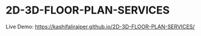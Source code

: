 # 2D-3D-FLOOR-PLAN-SERVICES
Live Demo: https://kashifalirajper.github.io/2D-3D-FLOOR-PLAN-SERVICES/
